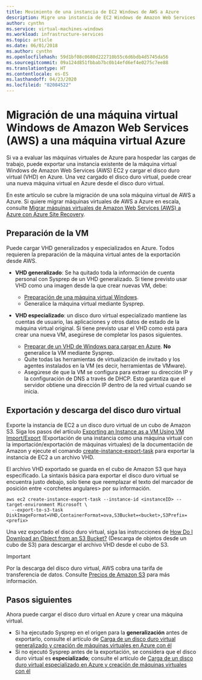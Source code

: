 ```yaml
---
title: Movimiento de una instancia de EC2 Windows de AWS a Azure
description: Migre una instancia de EC2 Windows de Amazon Web Services (AWS) a una máquina virtual Azure.
author: cynthn
ms.service: virtual-machines-windows
ms.workload: infrastructure-services
ms.topic: article
ms.date: 06/01/2018
ms.author: cynthn
ms.openlocfilehash: 59d1bf08c0680d222710b55c6d6bdb4d5745da56
ms.sourcegitcommit: 09a124d851fbbab7bc0b14efd6ef4e0275c7ee88
ms.translationtype: HT
ms.contentlocale: es-ES
ms.lasthandoff: 04/23/2020
ms.locfileid: "82084522"
---
```

# <a name="move-a-windows-vm-from-amazon-web-services-aws-to-an-azure-virtual-machine"></a>Migración de una máquina virtual Windows de Amazon Web Services (AWS) a una máquina virtual Azure

Si va a evaluar las máquinas virtuales de Azure para hospedar las cargas de trabajo, puede exportar una instancia existente de la máquina virtual Windows de Amazon Web Services (AWS) EC2 y cargar el disco duro virtual (VHD) en Azure. Una vez cargado el disco duro virtual, puede crear una nueva máquina virtual en Azure desde el disco duro virtual. 

En este artículo se cubre la migración de una sola máquina virtual de AWS a Azure. Si quiere migrar máquinas virtuales de AWS a Azure en escala, consulte [Migrar máquinas virtuales de Amazon Web Services (AWS) a Azure con Azure Site Recovery](../../site-recovery/site-recovery-migrate-aws-to-azure.md).

## <a name="prepare-the-vm"></a>Preparación de la VM 
 
Puede cargar VHD generalizados y especializados en Azure. Todos requieren la preparación de la máquina virtual antes de la exportación desde AWS. 

- **VHD generalizado**: Se ha quitado toda la información de cuenta personal con Sysprep de un VHD generalizado. Si tiene previsto usar VHD como una imagen desde la que crear nuevas VM, debe: 
 
    * [Preparación de una máquina virtual Windows](prepare-for-upload-vhd-image.md).  
    * Generalice la máquina virtual mediante Sysprep.  

 
- **VHD especializado**: un disco duro virtual especializado mantiene las cuentas de usuario, las aplicaciones y otros datos de estado de la máquina virtual original. Si tiene previsto usar el VHD como está para crear una nueva VM, asegúrese de completar los pasos siguientes.  
    * [Preparar de un VHD de Windows para cargar en Azure](prepare-for-upload-vhd-image.md). **No** generalice la VM mediante Sysprep. 
    * Quite todas las herramientas de virtualización de invitado y los agentes instalados en la VM (es decir, herramientas de VMware). 
    * Asegúrese de que la VM se configura para extraer su dirección IP y la configuración de DNS a través de DHCP. Esto garantiza que el servidor obtiene una dirección IP dentro de la red virtual cuando se inicia.  


## <a name="export-and-download-the-vhd"></a>Exportación y descarga del disco duro virtual 

Exporte la instancia de EC2 a un disco duro virtual de un cubo de Amazon S3. Siga los pasos del artículo [Exporting an Instance as a VM Using VM Import/Export](https://docs.aws.amazon.com/vm-import/latest/userguide/vmexport.html) (Exportación de una instancia como una máquina virtual con la importación/exportación de máquinas virtuales) de la documentación de Amazon y ejecute el comando [create-instance-export-task](https://docs.aws.amazon.com/cli/latest/reference/ec2/create-instance-export-task.html) para exportar la instancia de EC2 a un archivo VHD. 

El archivo VHD exportado se guarda en el cubo de Amazon S3 que haya especificado. La sintaxis básica para exportar el disco duro virtual se encuentra justo debajo, solo tiene que reemplazar el texto del marcador de posición entre \<corchetes angulares> por su información.

```
aws ec2 create-instance-export-task --instance-id <instanceID> --target-environment Microsoft \
  --export-to-s3-task DiskImageFormat=VHD,ContainerFormat=ova,S3Bucket=<bucket>,S3Prefix=<prefix>
```

Una vez exportado el disco duro virtual, siga las instrucciones de [How Do I Download an Object from an S3 Bucket?](https://docs.aws.amazon.com/AmazonS3/latest/user-guide/download-objects.html) (Descarga de objetos desde un cubo de S3) para descargar el archivo VHD desde el cubo de S3. 

> [!IMPORTANT]
> Por la descarga del disco duro virtual, AWS cobra una tarifa de transferencia de datos. Consulte [Precios de Amazon S3](https://aws.amazon.com/s3/pricing/) para más información.


## <a name="next-steps"></a>Pasos siguientes

Ahora puede cargar el disco duro virtual en Azure y crear una máquina virtual. 

- Si ha ejecutado Sysprep en el origen para la **generalización** antes de exportarlo, consulte el artículo de [Carga de un disco duro virtual generalizado y creación de máquinas virtuales en Azure con él](upload-generalized-managed.md)
- Si no ejecutó Sysprep antes de la exportación, se considera que el disco duro virtual es **especializado**; consulte el artículo de [Carga de un disco duro virtual especializado en Azure y creación de máquinas virtuales con él](create-vm-specialized.md)

 
